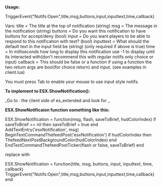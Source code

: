 **Usage:**

TriggerEvent("Notifs:Open",title,msg,buttons,input,inputtext,time,callback)

Vars: 
title       = The title at the top of notification (string)
msg         = The message in the notification (string)
buttons     = Do you want this notification to have buttons for accept/deny (bool)
input       = Do you want players to be able to respond to this notification with text? (bool)
inputtext   = What should the default text in the input field be (string) (only required if above is true)
time        = In milliseconds how long to display this notification use -1 to display until its interacted with(don't recommend this with regular notifs only choice or input)
callback    = This should be false or a function if using a function the two return args are bool(for choice return) and input. (see examples in client.lua)

You must press Tab to enable your mouse to use input style notifs.

**To implement to ESX.ShowNotification():**


_Go to : the client side of es_extended and look for _

**ESX.ShowNotificaion function something like this:**

ESX.ShowNotification = function(msg, flash, saveToBrief, hudColorIndex)
  if saveToBrief == nil then saveToBrief = true end
  AddTextEntry('esxNotification', msg)
  BeginTextCommandThefeedPost('esxNotification')
  if hudColorIndex then ThefeedNextPostBackgroundColor(hudColorIndex) end
  EndTextCommandThefeedPostTicker(flash or false, saveToBrief)
end

replace with 

ESX.ShowNotification = function(title, msg, buttons, input, inputtext, time, callback)
  TriggerEvent("Notifs:Open",title,msg,buttons,input,inputtext,time,callback)
end
